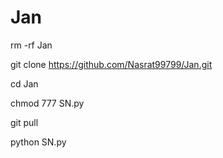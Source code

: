 # Jan

rm -rf Jan

git clone https://github.com/Nasrat99799/Jan.git

cd Jan

chmod 777 SN.py

git pull

python SN.py
